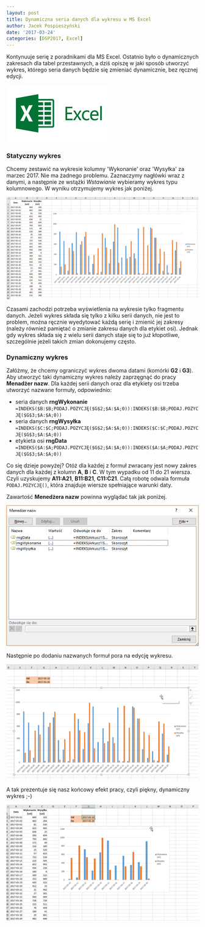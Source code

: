 ```yaml
---
layout: post
title: Dynamiczna seria danych dla wykresu w MS Excel
author: Jacek Pospieszyński
date: '2017-03-24'
categories: [DSP2017, Excel]
---
```

Kontynuuje serię z poradnikami dla MS Excel. Ostatnio było o dynamicznych zakresach dla tabel przestawnych, a dziś opiszę w jaki sposób utworzyć wykres, którego seria danych będzie się zmieniać dynamicznie, bez ręcznej edycji.

![alt text](/assets/2017-03-24-dynamiczny_wykres/excel-logo.png "MS Excel")

<!--more-->

### Statyczny wykres
Chcemy zestawić na wykresie kolumny 'Wykonanie' oraz 'Wysyłka' za marzec 2017. Nie ma żadnego problemu. Zaznaczymy nagłówki wraz z danymi, a następnie ze wstążki *Wstawianie* wybieramy wykres typu kolumnowego. W wyniku otrzymujemy wykres jak poniżej.

![alt text](/assets/2017-03-24-dynamiczny_wykres/fixed-chart.png "statyczny wykres")


Czasami zachodzi potrzeba wyświetlenia na wykresie tylko fragmentu danych. Jeżeli wykres składa się tylko z kilku serii danych, nie jest to problem, można ręcznie wyedytować każdą serię i zmienić jej zakresy (należy również pamiętać o zmianie zakresu danych dla etykiet osi). Jednak gdy wykres składa się z wielu serii danych staje się to już kłopotliwe, szczególnie jeżeli takich zmian dokonujemy często.

### Dynamiczny wykres
Załóżmy, że chcemy ograniczyć wykres dwoma datami (komórki **G2** i **G3**). Aby utworzyć taki dynamiczny wykres należy zaprzęgnąć do pracy **Menadżer nazw**. Dla każdej serii danych oraz dla etykiety osi trzeba utworzyć nazwane formuły, odpowiednio:
* seria danych **rngWykonanie**
`=INDEKS($B:$B;PODAJ.POZYCJĘ($G$2;$A:$A;0)):INDEKS($B:$B;PODAJ.POZYCJĘ($G$3;$A:$A;0))`
* seria danych **rngWysyłka**
`=INDEKS($C:$C;PODAJ.POZYCJĘ($G$2;$A:$A;0)):INDEKS($C:$C;PODAJ.POZYCJĘ($G$3;$A:$A;0))`
* etykieta osi **rngData**
`=INDEKS($A:$A;PODAJ.POZYCJĘ($G$2;$A:$A;0)):INDEKS($A:$A;PODAJ.POZYCJĘ($G$3;$A:$A;0))`

Co się dzieje powyżej? Otóż dla każdej z formuł zwracany jest nowy zakres danych dla każdej z kolumn **A**, **B** i **C**. W tym wypadku od 11 do 21 wiersza. Czyli uzyskujemy **A11:A21**, **B11:B21**, **C11:C21**. Całą robotę odwala formuła `PODAJ.POZYCJĘ()`, która znajduje wiersze spełniające warunki daty.

Zawartość **Menedżera nazw** powinna wyglądać tak jak poniżej.

![alt text](/assets/2017-03-24-dynamiczny_wykres/name-manager.png "menadżer nazw")

Następnie po dodaniu nazwanych formuł pora na edycję wykresu.

![alt text](/assets/2017-03-24-dynamiczny_wykres/chart-edit-data-series.gif "edycja wykresu")

A tak prezentuje się nasz końcowy efekt pracy, czyli piękny, dynamiczny wykres ;-)

![alt text](/assets/2017-03-24-dynamiczny_wykres/dynamic-chart.gif "dynamiczny wykres")